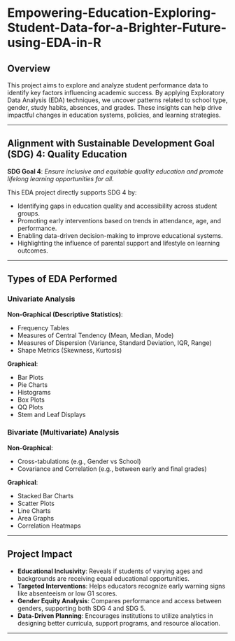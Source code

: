 # Empowering-Education-Exploring-Student-Data-for-a-Brighter-Future-using-EDA-in-R

## Overview

This project aims to explore and analyze student performance data to identify key factors influencing academic success. By applying Exploratory Data Analysis (EDA) techniques, we uncover patterns related to school type, gender, study habits, absences, and grades. These insights can help drive impactful changes in education systems, policies, and learning strategies.

---

## Alignment with Sustainable Development Goal (SDG) 4: Quality Education

**SDG Goal 4**: _Ensure inclusive and equitable quality education and promote lifelong learning opportunities for all._

This EDA project directly supports SDG 4 by:
- Identifying gaps in education quality and accessibility across student groups.
- Promoting early interventions based on trends in attendance, age, and performance.
- Enabling data-driven decision-making to improve educational systems.
- Highlighting the influence of parental support and lifestyle on learning outcomes.

---

## Types of EDA Performed

### Univariate Analysis

**Non-Graphical (Descriptive Statistics)**:
- Frequency Tables
- Measures of Central Tendency (Mean, Median, Mode)
- Measures of Dispersion (Variance, Standard Deviation, IQR, Range)
- Shape Metrics (Skewness, Kurtosis)

**Graphical**:
- Bar Plots
- Pie Charts
- Histograms
- Box Plots
- QQ Plots
- Stem and Leaf Displays

### Bivariate (Multivariate) Analysis

**Non-Graphical**:
- Cross-tabulations (e.g., Gender vs School)
- Covariance and Correlation (e.g., between early and final grades)

**Graphical**:
- Stacked Bar Charts
- Scatter Plots
- Line Charts
- Area Graphs
- Correlation Heatmaps

---

## Project Impact

- **Educational Inclusivity**: Reveals if students of varying ages and backgrounds are receiving equal educational opportunities.
- **Targeted Interventions**: Helps educators recognize early warning signs like absenteeism or low G1 scores.
- **Gender Equity Analysis**: Compares performance and access between genders, supporting both SDG 4 and SDG 5.
- **Data-Driven Planning**: Encourages institutions to utilize analytics in designing better curricula, support programs, and resource allocation.

---
